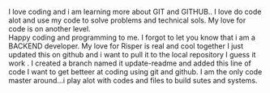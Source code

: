 I love coding and i am learning more about GIT and GITHUB..
I love do code alot and use my code to solve problems and technical sols.
My love for code is on another level.\
Happy coding and programming to me.
I forgot to let you know that i am a BACKEND developer.
My love for Risper is real and cool together
I just updated this on github and i  want to  pull it to the local repository
I guess it work .
I created a branch named it update-readme and added this line of code
I want to get betteer at coding using git and github.
I am the only code master around...i play alot with codes and files to build sutes and systems.

